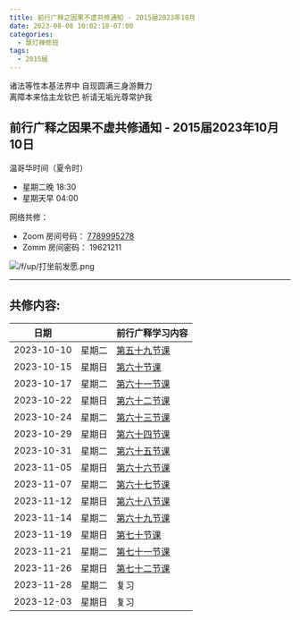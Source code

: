 ```yaml
---
title: 前行广释之因果不虚共修通知 - 2015届2023年10月
date: 2023-08-08 10:02:18-07:00
categories:
  - 慧灯禅修班
tags:
  - 2015届
---
```

诸法等性本基法界中 自现圆满三身游舞力  
离障本来怙主龙钦巴 祈请无垢光尊常护我

## 前行广释之因果不虚共修通知 - 2015届2023年10月10日

温哥华时间（夏令时）
 - 星期二晚 18:30 
 - 星期天早 04:00

网络共修：

- Zoom 房间号码： [7789995278](https://us02web.zoom.us/j/7789995278?pwd=VjZmbWJFY2k2K0E5RVB2cTNIQmhqUT09)
- Zomm 房间密码： 19621211


![/f/up/打坐前发愿.png](/f/up/打坐前发愿.png)

---

## 共修内容:

| 日期 |  | 前行广释学习内容 |
| --- | --- | --- |
| 2023-10-10 | 星期二 |  [第五十九节课](https://huidengchanxiu.net/refs/qxgs/qxgs-06yg#%E7%AC%AC%E4%BA%94%E5%8D%81%E4%B9%9D%E8%8A%82%E8%AF%BE) |
| 2023-10-15 | 星期日 |  [第六十节课](https://huidengchanxiu.net/refs/qxgs/qxgs-06yg#%E7%AC%AC%E5%85%AD%E5%8D%81%E8%8A%82%E8%AF%BE) |
| 2023-10-17 | 星期二 |  [第六十一节课](https://huidengchanxiu.net/refs/qxgs/qxgs-06yg#%E7%AC%AC%E5%85%AD%E5%8D%81%E4%B8%80%E8%8A%82%E8%AF%BE) |
| 2023-10-22 | 星期日 |  [第六十二节课](https://huidengchanxiu.net/refs/qxgs/qxgs-06yg#%E7%AC%AC%E5%85%AD%E5%8D%81%E4%BA%8C%E8%8A%82%E8%AF%BE) |
| 2023-10-24 | 星期二 |  [第六十三节课](https://huidengchanxiu.net/refs/qxgs/qxgs-06yg#%E7%AC%AC%E5%85%AD%E5%8D%81%E4%B8%89%E8%8A%82%E8%AF%BE) |
| 2023-10-29 | 星期日 |  [第六十四节课](https://huidengchanxiu.net/refs/qxgs/qxgs-06yg#%E7%AC%AC%E5%85%AD%E5%8D%81%E5%9B%9B%E8%8A%82%E8%AF%BE) |
| 2023-10-31 | 星期二 |  [第六十五节课](https://huidengchanxiu.net/refs/qxgs/qxgs-06yg#%E7%AC%AC%E5%85%AD%E5%8D%81%E4%BA%94%E8%8A%82%E8%AF%BE) |
| 2023-11-05 | 星期日 |  [第六十六节课](https://huidengchanxiu.net/refs/qxgs/qxgs-06yg#%E7%AC%AC%E5%85%AD%E5%8D%81%E5%85%AD%E8%8A%82%E8%AF%BE) |
| 2023-11-07 | 星期二 |  [第六十七节课](https://huidengchanxiu.net/refs/qxgs/qxgs-06yg#%E7%AC%AC%E5%85%AD%E5%8D%81%E4%B8%83%E8%8A%82%E8%AF%BE) |
| 2023-11-12 | 星期日 |  [第六十八节课](https://huidengchanxiu.net/refs/qxgs/qxgs-06yg#%E7%AC%AC%E5%85%AD%E5%8D%81%E5%85%AB%E8%8A%82%E8%AF%BE) |
| 2023-11-14 | 星期二 |  [第六十九节课](https://huidengchanxiu.net/refs/qxgs/qxgs-06yg#%E7%AC%AC%E5%85%AD%E5%8D%81%E4%B9%9D%E8%8A%82%E8%AF%BE) |
| 2023-11-19 | 星期日 |  [第七十节课](https://huidengchanxiu.net/refs/qxgs/qxgs-06yg#%E7%AC%AC%E4%B8%83%E5%8D%81%E8%8A%82%E8%AF%BE) |
| 2023-11-21 | 星期二 |  [第七十一节课](https://huidengchanxiu.net/refs/qxgs/qxgs-06yg#%E7%AC%AC%E4%B8%83%E5%8D%81%E4%B8%80%E8%8A%82%E8%AF%BE) |
| 2023-11-26 | 星期日 |  [第七十二节课](https://huidengchanxiu.net/refs/qxgs/qxgs-06yg#%E7%AC%AC%E4%B8%83%E5%8D%81%E4%BA%8C%E8%8A%82%E8%AF%BE) |
| 2023-11-28 | 星期二 | 复习 |
| 2023-12-03 | 星期日 | 复习 |